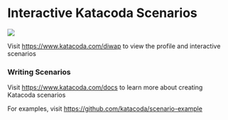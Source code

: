 # Interactive Katacoda Scenarios

[![](http://shields.katacoda.com/katacoda/diwap/count.svg)](https://www.katacoda.com/diwap "Get your profile on Katacoda.com")

Visit https://www.katacoda.com/diwap to view the profile and interactive scenarios

### Writing Scenarios
Visit https://www.katacoda.com/docs to learn more about creating Katacoda scenarios

For examples, visit https://github.com/katacoda/scenario-example
